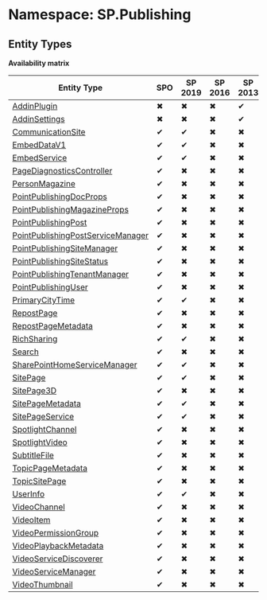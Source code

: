 # Namespace: SP.Publishing
## Entity Types

**Availability matrix**

Entity Type | SPO | SP 2019 | SP 2016 | SP 2013
----------|-----|---------|---------|--------
[AddinPlugin](./EntityTypes/AddinPlugin.md) | ✖ | ✖ | ✖ | ✔
[AddinSettings](./EntityTypes/AddinSettings.md) | ✖ | ✖ | ✖ | ✔
[CommunicationSite](./EntityTypes/CommunicationSite.md) | ✔ | ✔ | ✖ | ✖
[EmbedDataV1](./EntityTypes/EmbedDataV1.md) | ✔ | ✔ | ✖ | ✖
[EmbedService](./EntityTypes/EmbedService.md) | ✔ | ✔ | ✖ | ✖
[PageDiagnosticsController](./EntityTypes/PageDiagnosticsController.md) | ✔ | ✖ | ✖ | ✖
[PersonMagazine](./EntityTypes/PersonMagazine.md) | ✔ | ✖ | ✖ | ✖
[PointPublishingDocProps](./EntityTypes/PointPublishingDocProps.md) | ✔ | ✖ | ✖ | ✖
[PointPublishingMagazineProps](./EntityTypes/PointPublishingMagazineProps.md) | ✔ | ✖ | ✖ | ✖
[PointPublishingPost](./EntityTypes/PointPublishingPost.md) | ✔ | ✖ | ✖ | ✖
[PointPublishingPostServiceManager](./EntityTypes/PointPublishingPostServiceManager.md) | ✔ | ✖ | ✖ | ✖
[PointPublishingSiteManager](./EntityTypes/PointPublishingSiteManager.md) | ✔ | ✖ | ✖ | ✖
[PointPublishingSiteStatus](./EntityTypes/PointPublishingSiteStatus.md) | ✔ | ✖ | ✖ | ✖
[PointPublishingTenantManager](./EntityTypes/PointPublishingTenantManager.md) | ✔ | ✖ | ✖ | ✖
[PointPublishingUser](./EntityTypes/PointPublishingUser.md) | ✔ | ✖ | ✖ | ✖
[PrimaryCityTime](./EntityTypes/PrimaryCityTime.md) | ✔ | ✔ | ✖ | ✖
[RepostPage](./EntityTypes/RepostPage.md) | ✔ | ✖ | ✖ | ✖
[RepostPageMetadata](./EntityTypes/RepostPageMetadata.md) | ✔ | ✖ | ✖ | ✖
[RichSharing](./EntityTypes/RichSharing.md) | ✔ | ✔ | ✖ | ✖
[Search](./EntityTypes/Search.md) | ✔ | ✖ | ✖ | ✖
[SharePointHomeServiceManager](./EntityTypes/SharePointHomeServiceManager.md) | ✔ | ✔ | ✖ | ✖
[SitePage](./EntityTypes/SitePage.md) | ✔ | ✔ | ✖ | ✖
[SitePage3D](./EntityTypes/SitePage3D.md) | ✔ | ✖ | ✖ | ✖
[SitePageMetadata](./EntityTypes/SitePageMetadata.md) | ✔ | ✔ | ✖ | ✖
[SitePageService](./EntityTypes/SitePageService.md) | ✔ | ✔ | ✖ | ✖
[SpotlightChannel](./EntityTypes/SpotlightChannel.md) | ✔ | ✖ | ✖ | ✖
[SpotlightVideo](./EntityTypes/SpotlightVideo.md) | ✔ | ✖ | ✖ | ✖
[SubtitleFile](./EntityTypes/SubtitleFile.md) | ✔ | ✖ | ✖ | ✖
[TopicPageMetadata](./EntityTypes/TopicPageMetadata.md) | ✔ | ✖ | ✖ | ✖
[TopicSitePage](./EntityTypes/TopicSitePage.md) | ✔ | ✖ | ✖ | ✖
[UserInfo](./EntityTypes/UserInfo.md) | ✔ | ✔ | ✖ | ✖
[VideoChannel](./EntityTypes/VideoChannel.md) | ✔ | ✖ | ✖ | ✖
[VideoItem](./EntityTypes/VideoItem.md) | ✔ | ✖ | ✖ | ✖
[VideoPermissionGroup](./EntityTypes/VideoPermissionGroup.md) | ✔ | ✖ | ✖ | ✖
[VideoPlaybackMetadata](./EntityTypes/VideoPlaybackMetadata.md) | ✔ | ✖ | ✖ | ✖
[VideoServiceDiscoverer](./EntityTypes/VideoServiceDiscoverer.md) | ✔ | ✖ | ✖ | ✖
[VideoServiceManager](./EntityTypes/VideoServiceManager.md) | ✔ | ✖ | ✖ | ✖
[VideoThumbnail](./EntityTypes/VideoThumbnail.md) | ✔ | ✖ | ✖ | ✖
